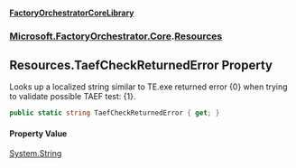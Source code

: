 #### [FactoryOrchestratorCoreLibrary](./FactoryOrchestratorCoreLibrary.md 'FactoryOrchestratorCoreLibrary')
### [Microsoft.FactoryOrchestrator.Core](./Microsoft-FactoryOrchestrator-Core.md 'Microsoft.FactoryOrchestrator.Core').[Resources](./Microsoft-FactoryOrchestrator-Core-Resources.md 'Microsoft.FactoryOrchestrator.Core.Resources')
## Resources.TaefCheckReturnedError Property
Looks up a localized string similar to TE.exe returned error {0} when trying to validate possible TAEF test: {1}.  
```csharp
public static string TaefCheckReturnedError { get; }
```
#### Property Value
[System.String](https://docs.microsoft.com/en-us/dotnet/api/System.String 'System.String')  
